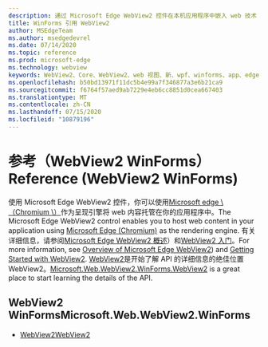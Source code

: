 ```yaml
---
description: 通过 Microsoft Edge WebView2 控件在本机应用程序中嵌入 web 技术（HTML、CSS 和 JavaScript）
title: WinForms 引用 WebView2
author: MSEdgeTeam
ms.author: msedgedevrel
ms.date: 07/14/2020
ms.topic: reference
ms.prod: microsoft-edge
ms.technology: webview
keywords: WebView2、Core、WebView2、web 视图、新、wpf、winforms、app、edge、CoreWebView2、CoreWebView2Controller、浏览器控件、边缘 html
ms.openlocfilehash: b50bd13971f11dc5b4e99a7f346877a3e6b21ca9
ms.sourcegitcommit: f6764f57aed9ab7229e4eb6cc8851d0cea667403
ms.translationtype: MT
ms.contentlocale: zh-CN
ms.lasthandoff: 07/15/2020
ms.locfileid: "10879196"
---
```

# <span data-ttu-id="d6d89-104">参考（WebView2 WinForms）</span><span class="sxs-lookup"><span data-stu-id="d6d89-104">Reference (WebView2 WinForms)</span></span>  

<span data-ttu-id="d6d89-105">使用 Microsoft Edge WebView2 控件，你可以使用[Microsoft edge \ （Chromium \）](https://www.microsoftedgeinsider.com)作为呈现引擎将 web 内容托管在你的应用程序中。</span><span class="sxs-lookup"><span data-stu-id="d6d89-105">The Microsoft Edge WebView2 control enables you to host web content in your application using [Microsoft Edge \(Chromium\)](https://www.microsoftedgeinsider.com) as the rendering engine.</span></span>  <span data-ttu-id="d6d89-106">有关详细信息，请参阅[Microsoft Edge WebView2 概述](../../index.md)）和[WebView2 入门](../../gettingstarted/win32.md)。</span><span class="sxs-lookup"><span data-stu-id="d6d89-106">For more information, see [Overview of Microsoft Edge WebView2](../../index.md)) and [Getting Started with WebView2](../../gettingstarted/win32.md).</span></span>  <span data-ttu-id="d6d89-107">[WebView2](0-9-515/microsoft-web-webview2-winforms-webview2.md)是开始了解 API 的详细信息的绝佳位置 WebView2。</span><span class="sxs-lookup"><span data-stu-id="d6d89-107">[Microsoft.Web.WebView2.WinForms.WebView2](0-9-515/microsoft-web-webview2-winforms-webview2.md) is a great place to start learning the details of the API.</span></span>  

## <span data-ttu-id="d6d89-108">WebView2 WinForms</span><span class="sxs-lookup"><span data-stu-id="d6d89-108">Microsoft.Web.WebView2.WinForms</span></span>  

*   [<span data-ttu-id="d6d89-109">WebView2</span><span class="sxs-lookup"><span data-stu-id="d6d89-109">WebView2</span></span>](0-9-515/microsoft-web-webview2-winforms-webview2.md)
